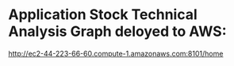 # Application Stock Technical Analysis Graph deloyed to AWS:
http://ec2-44-223-66-60.compute-1.amazonaws.com:8101/home
